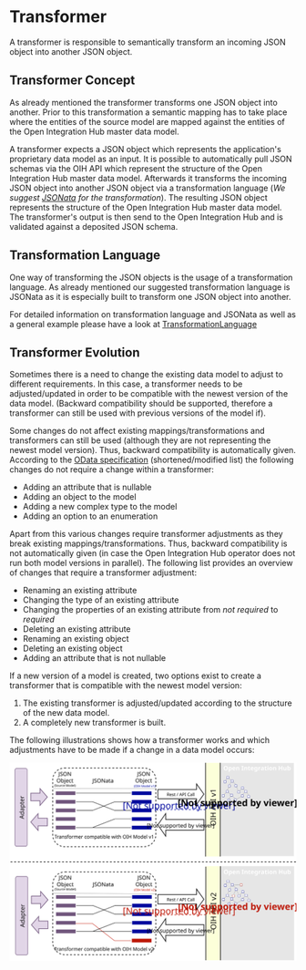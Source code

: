 # Transformer

A transformer is responsible to semantically transform an incoming JSON object into another JSON object.

## Transformer Concept
As already mentioned the transformer transforms one JSON object into another. Prior to this transformation a semantic mapping has to take place where the entities of the source model are mapped against the entities of the Open Integration Hub master data model.

A transformer expects a JSON object which represents the application's proprietary data model as an input. It is possible to automatically pull JSON schemas via the OIH API which represent the structure of the Open Integration Hub master data model. Afterwards it transforms the incoming JSON object into another JSON object via a transformation language (_We suggest [JSONata](http://jsonata.org/) for the transformation_). The resulting JSON object represents the structure of the Open Integration Hub master data model. The transformer's output is then send to the Open Integration Hub and is validated against a deposited JSON schema.

## Transformation Language
One way of transforming the JSON objects is the usage of a transformation language. As already mentioned our suggested transformation language is JSONata as it is especially built to transform one JSON object into another.

For detailed information on transformation language and JSONata as well as a general example please have a look at [TransformationLanguage](/TransformationLanguage.md)

## Transformer Evolution
Sometimes there is a need to change the existing data model to adjust to different requirements. In this case, a transformer needs to be adjusted/updated in order to be compatible with the newest version of the data model. (Backward compatibility should be supported, therefore a transformer can still be used with previous versions of the model if).

Some changes do not affect existing mappings/transformations and transformers can still be used (although they are not representing the newest model version). Thus, backward compatibility is automatically given. According to the [OData specification](http://docs.oasis-open.org/odata/odata/v4.0/errata03/os/complete/part1-protocol/odata-v4.0-errata03-os-part1-protocol-complete.html#_Toc453752210) (shortened/modified list) the following changes do not require a change within a transformer:

- Adding an attribute that is nullable
- Adding an object to the model
- Adding a new complex type to the model
- Adding an option to an enumeration

Apart from this various changes require transformer adjustments as they break existing mappings/transformations. Thus, backward compatibility is not automatically given (in case the Open Integration Hub operator does not run both model versions in parallel). The following list provides an overview of changes that require a transformer adjustment:

- Renaming an existing attribute
- Changing the type of an existing attribute
- Changing the properties of an existing attribute from _not required_ to _required_
- Deleting an existing attribute
- Renaming an existing object
- Deleting an existing object
- Adding an attribute that is not nullable

If a new version of a model is created, two options exist to create a transformer that is compatible with the newest model version:
1. The existing transformer is adjusted/updated according to the structure of the new data model.
2. A completely new transformer is built.

The following illustrations shows how a transformer works and which adjustments have to be made if a change in a data model occurs:

![TransformerEvolution](Assets/TransformerEvolution.svg)
